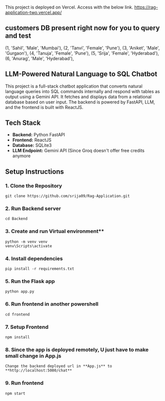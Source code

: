 This project is deployed on Vercel. Access with the below link. 
https://rag-application-two.vercel.app/

## customers DB present right now for you to query and test
(1, 'Sahil', 'Male', 'Mumbai'),
(2, 'Tanvi', 'Female', 'Pune'),
(3, 'Aniket', 'Male', 'Gurgaon'),
(4, 'Tanuja', 'Female', 'Pune'),
(5, 'Srija', 'Female', 'Hyderabad'),
(6, 'Anurag', 'Male', 'Hyderabad'),

## LLM-Powered Natural Language to SQL Chatbot

This project is a full-stack chatbot application that converts natural language queries into SQL commands internally and respond with tables as output using a Gemini API. 
It fetches and displays data from a relational database based on user input. The backend is powered by FastAPI, LLM, and the frontend is built with ReactJS.

## Tech Stack

- **Backend:** Python FastAPI
- **Frontend:** ReactJS
- **Database:** SQLite3
- **LLM Endpoint:** Gemini API (Since Groq doesn't offer free credits anymore

## Setup Instructions
### 1. Clone the Repository
    git clone https://github.com/srija09/Rag-Application.git
### 2. Run Backend server
    cd Backend

### 3. Create and run Virtual environment**
    python -m venv venv
    venv\Scripts\activate   
### 4. Install dependencies
    pip install -r requirements.txt
### 5. Run the Flask app
    python app.py

### 6. Run frontend in another powershell
    cd frontend
    
### 7. Setup Frontend
    npm install
### 8. Since the app is deployed remotely, U just have to make small change in App.js
    Change the backend deployed url in **App.js** to **http://localhost:5000/chat** 
### 9. Run frontend
    npm start

    

